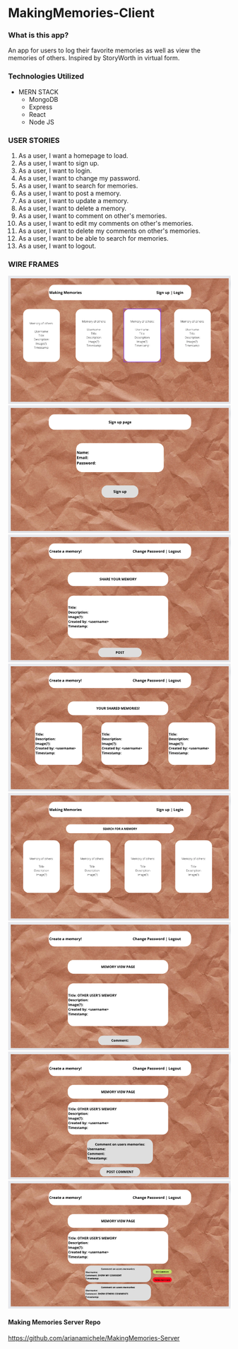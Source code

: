 # MakingMemories-Client

### What is this app?
An app for users to log their favorite memories as well as view the memories of others. Inspired by StoryWorth in virtual form.

### Technologies Utilized
- MERN STACK
  - MongoDB
  - Express
  - React
  - Node JS

### USER STORIES
1. As a user, I want a homepage to load.
2. As a user, I want to sign up.
3. As a user, I want to login.
4. As a user, I want to change my password.
5. As a user, I want to search for memories.
6. As a user, I want to post a memory.
7. As a user, I want to update a memory.
8. As a user, I want to delete a memory.
9. As a user, I want to comment on other's memories.
10. As a user, I want to edit my comments on other's memories.
11. As a user, I want to delete my comments on other's memories.
12. As a user, I want to be able to search for memories.
13. As a user, I want to logout.

### WIRE FRAMES
![](Images/photo1.png)
![](Images/photo2.png)
![](Images/photo3.png)
![](Images/photo4.png)
![](Images/photo5.png)
![](Images/photo6.png)
![](Images/photo7.png)
![](Images/photo8.png)


#### Making Memories Server Repo
https://github.com/arianamichele/MakingMemories-Server
